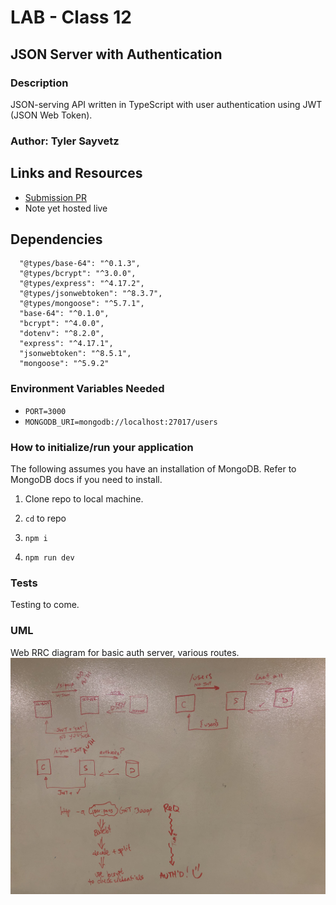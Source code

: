 # LAB - Class 12


## JSON Server with Authentication

### Description
JSON-serving API written in TypeScript with user authentication using JWT (JSON Web Token).

### Author: Tyler Sayvetz

## Links and Resources

- [Submission PR]()
- Note yet hosted live


## Dependencies
  ```
    "@types/base-64": "^0.1.3",
    "@types/bcrypt": "^3.0.0",
    "@types/express": "^4.17.2",
    "@types/jsonwebtoken": "^8.3.7",
    "@types/mongoose": "^5.7.1",
    "base-64": "^0.1.0",
    "bcrypt": "^4.0.0",
    "dotenv": "^8.2.0",
    "express": "^4.17.1",
    "jsonwebtoken": "^8.5.1",
    "mongoose": "^5.9.2"

  ```

 ### Environment Variables Needed

- `PORT=3000`
- `MONGODB_URI=mongodb://localhost:27017/users`

### How to initialize/run your application
The following assumes you have an installation of MongoDB. Refer to MongoDB docs if you need to install. 

1. Clone repo to local machine.

2. `cd` to repo

3. `npm i`

4. `npm run dev`



### Tests

Testing to come.

### UML


Web RRC diagram for basic auth server, various routes.
![](assets/basic-auth.jpeg)
